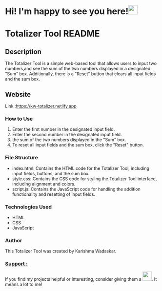 # Hi! I'm happy to see you here!<img src="https://raw.githubusercontent.com/MartinHeinz/MartinHeinz/master/wave.gif" width="30px"> 

# Totalizer Tool README
## Description
The Totalizer Tool is a simple web-based tool that allows users to input two numbers,and see the sum of the two numbers displayed in a designated "Sum" box. Additionally, there is a "Reset" button that clears all input fields and the sum box.

## Website

Link :https://kw-totalizer.netlify.app

### How to Use
1. Enter the first number in the designated input field.
2. Enter the second number in the designated input field.
3. the sum of the two numbers displayed in the "Sum" box.
4. To reset all input fields and the sum box, click the "Reset" button.

### File Structure
- index.html: Contains the HTML code for the Totalizer Tool, including input fields, buttons, and the sum box.
- style.css: Contains the CSS code for styling the Totalizer Tool interface, including alignment and colors.
- script.js: Contains the JavaScript code for handling the addition functionality and resetting of input fields.

### Technologies Used
- HTML
- CSS
- JavaScript

### Author
This Totalizer Tool was created by Karishma Wadaskar.

### <u> Support :</u>

If you find my projects helpful or interesting, consider giving them a <img src="https://images-wixmp-ed30a86b8c4ca887773594c2.wixmp.com/f/5263c3c4-c0f7-4fea-9901-ea084be83615/d9izh8z-bc267973-93af-48ee-a6a6-4ee6c9225bd1.gif?token=eyJ0eXAiOiJKV1QiLCJhbGciOiJIUzI1NiJ9.eyJzdWIiOiJ1cm46YXBwOjdlMGQxODg5ODIyNjQzNzNhNWYwZDQxNWVhMGQyNmUwIiwiaXNzIjoidXJuOmFwcDo3ZTBkMTg4OTgyMjY0MzczYTVmMGQ0MTVlYTBkMjZlMCIsIm9iaiI6W1t7InBhdGgiOiJcL2ZcLzUyNjNjM2M0LWMwZjctNGZlYS05OTAxLWVhMDg0YmU4MzYxNVwvZDlpemg4ei1iYzI2Nzk3My05M2FmLTQ4ZWUtYTZhNi00ZWU2YzkyMjViZDEuZ2lmIn1dXSwiYXVkIjpbInVybjpzZXJ2aWNlOmZpbGUuZG93bmxvYWQiXX0.EXdtHcY0K3_YAE6xErW8kOB7M5LqSo9eBgkjhdOgd9s" width="30px">. It means a lot to me!